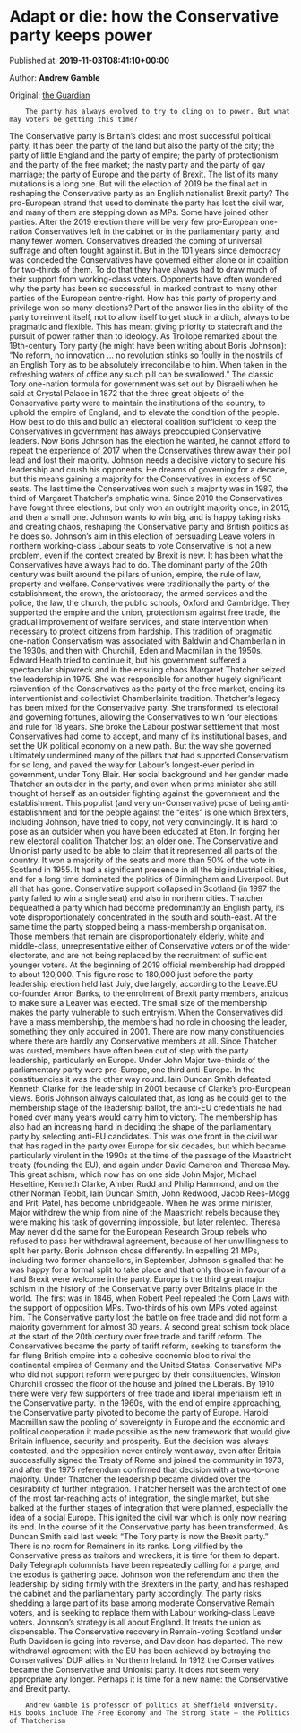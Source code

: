 
# Adapt or die: how the Conservative party keeps power

Published at: **2019-11-03T08:41:10+00:00**

Author: **Andrew Gamble**

Original: [the Guardian](https://www.theguardian.com/politics/2019/nov/03/how-conservative-party-changed-to-survive-brexit-purge)


        The party has always evolved to try to cling on to power. But what may voters be getting this time?
      
The Conservative party is Britain’s oldest and most successful political party. It has been the party of the land but also the party of the city; the party of little England and the party of empire; the party of protectionism and the party of the free market; the nasty party and the party of gay marriage; the party of Europe and the party of Brexit.
The list of its many mutations is a long one. But will the election of 2019 be the final act in reshaping the Conservative party as an English nationalist Brexit party? The pro-European strand that used to dominate the party has lost the civil war, and many of them are stepping down as MPs. Some have joined other parties. After the 2019 election there will be very few pro-European one-nation Conservatives left in the cabinet or in the parliamentary party, and many fewer women.
Conservatives dreaded the coming of universal suffrage and often fought against it. But in the 101 years since democracy was conceded the Conservatives have governed either alone or in coalition for two-thirds of them. To do that they have always had to draw much of their support from working-class voters.
Opponents have often wondered why the party has been so successful, in marked contrast to many other parties of the European centre-right. How has this party of property and privilege won so many elections?
Part of the answer lies in the ability of the party to reinvent itself, not to allow itself to get stuck in a ditch, always to be pragmatic and flexible. This has meant giving priority to statecraft and the pursuit of power rather than to ideology. As Trollope remarked about the 19th-century Tory party (he might have been writing about Boris Johnson): “No reform, no innovation … no revolution stinks so foully in the nostrils of an English Tory as to be absolutely irreconcilable to him. When taken in the refreshing waters of office any such pill can be swallowed.”
The classic Tory one-nation formula for government was set out by Disraeli when he said at Crystal Palace in 1872 that the three great objects of the Conservative party were to maintain the institutions of the country, to uphold the empire of England, and to elevate the condition of the people. How best to do this and build an electoral coalition sufficient to keep the Conservatives in government has always preoccupied Conservative leaders.
Now Boris Johnson has the election he wanted, he cannot afford to repeat the experience of 2017 when the Conservatives threw away their poll lead and lost their majority. Johnson needs a decisive victory to secure his leadership and crush his opponents. He dreams of governing for a decade, but this means gaining a majority for the Conservatives in excess of 50 seats. The last time the Conservatives won such a majority was in 1987, the third of Margaret Thatcher’s emphatic wins. Since 2010 the Conservatives have fought three elections, but only won an outright majority once, in 2015, and then a small one. Johnson wants to win big, and is happy taking risks and creating chaos, reshaping the Conservative party and British politics as he does so.
Johnson’s aim in this election of persuading Leave voters in northern working-class Labour seats to vote Conservative is not a new problem, even if the context created by Brexit is new. It has been what the Conservatives have always had to do. The dominant party of the 20th century was built around the pillars of union, empire, the rule of law, property and welfare. Conservatives were traditionally the party of the establishment, the crown, the aristocracy, the armed services and the police, the law, the church, the public schools, Oxford and Cambridge. They supported the empire and the union, protectionism against free trade, the gradual improvement of welfare services, and state intervention when necessary to protect citizens from hardship.
This tradition of pragmatic one-nation Conservatism was associated with Baldwin and Chamberlain in the 1930s, and then with Churchill, Eden and Macmillan in the 1950s. Edward Heath tried to continue it, but his government suffered a spectacular shipwreck and in the ensuing chaos Margaret Thatcher seized the leadership in 1975. She was responsible for another hugely significant reinvention of the Conservatives as the party of the free market, ending its interventionist and collectivist Chamberlainite tradition.
Thatcher’s legacy has been mixed for the Conservative party. She transformed its electoral and governing fortunes, allowing the Conservatives to win four elections and rule for 18 years. She broke the Labour postwar settlement that most Conservatives had come to accept, and many of its institutional bases, and set the UK political economy on a new path.
But the way she governed ultimately undermined many of the pillars that had supported Conservatism for so long, and paved the way for Labour’s longest-ever period in government, under Tony Blair. Her social background and her gender made Thatcher an outsider in the party, and even when prime minister she still thought of herself as an outsider fighting against the government and the establishment. This populist (and very un-Conservative) pose of being anti-establishment and for the people against the “elites” is one which Brexiters, including Johnson, have tried to copy, not very convincingly. It is hard to pose as an outsider when you have been educated at Eton.
In forging her new electoral coalition Thatcher lost an older one. The Conservative and Unionist party used to be able to claim that it represented all parts of the country. It won a majority of the seats and more than 50% of the vote in Scotland in 1955. It had a significant presence in all the big industrial cities, and for a long time dominated the politics of Birmingham and Liverpool. But all that has gone. Conservative support collapsed in Scotland (in 1997 the party failed to win a single seat) and also in northern cities. Thatcher bequeathed a party which had become predominantly an English party, its vote disproportionately concentrated in the south and south-east.
At the same time the party stopped being a mass-membership organisation. Those members that remain are disproportionately elderly, white and middle-class, unrepresentative either of Conservative voters or of the wider electorate, and are not being replaced by the recruitment of sufficient younger voters. At the beginning of 2019 official membership had dropped to about 120,000. This figure rose to 180,000 just before the party leadership election held last July, due largely, according to the Leave.EU co-founder Arron Banks, to the enrolment of Brexit party members, anxious to make sure a Leaver was elected.
The small size of the membership makes the party vulnerable to such entryism. When the Conservatives did have a mass membership, the members had no role in choosing the leader, something they only acquired in 2001. There are now many constituencies where there are hardly any Conservative members at all.
Since Thatcher was ousted, members have often been out of step with the party leadership, particularly on Europe. Under John Major two-thirds of the parliamentary party were pro-Europe, one third anti-Europe. In the constituencies it was the other way round. Iain Duncan Smith defeated Kenneth Clarke for the leadership in 2001 because of Clarke’s pro-European views. Boris Johnson always calculated that, as long as he could get to the membership stage of the leadership ballot, the anti-EU credentials he had honed over many years would carry him to victory. The membership has also had an increasing hand in deciding the shape of the parliamentary party by selecting anti-EU candidates.
This was one front in the civil war that has raged in the party over Europe for six decades, but which became particularly virulent in the 1990s at the time of the passage of the Maastricht treaty (founding the EU), and again under David Cameron and Theresa May.
This great schism, which now has on one side John Major, Michael Heseltine, Kenneth Clarke, Amber Rudd and Philip Hammond, and on the other Norman Tebbit, Iain Duncan Smith, John Redwood, Jacob Rees-Mogg and Priti Patel, has become unbridgeable. When he was prime minister, Major withdrew the whip from nine of the Maastricht rebels because they were making his task of governing impossible, but later relented.
Theresa May never did the same for the European Research Group rebels who refused to pass her withdrawal agreement, because of her unwillingness to split her party. Boris Johnson chose differently. In expelling 21 MPs, including two former chancellors, in September, Johnson signalled that he was happy for a formal split to take place and that only those in favour of a hard Brexit were welcome in the party.
Europe is the third great major schism in the history of the Conservative party over Britain’s place in the world. The first was in 1846, when Robert Peel repealed the Corn Laws with the support of opposition MPs. Two-thirds of his own MPs voted against him. The Conservative party lost the battle on free trade and did not form a majority government for almost 30 years.
A second great schism took place at the start of the 20th century over free trade and tariff reform. The Conservatives became the party of tariff reform, seeking to transform the far-flung British empire into a cohesive economic bloc to rival the continental empires of Germany and the United States. Conservative MPs who did not support reform were purged by their constituencies. Winston Churchill crossed the floor of the house and joined the Liberals. By 1910 there were very few supporters of free trade and liberal imperialism left in the Conservative party.
In the 1960s, with the end of empire approaching, the Conservative party pivoted to become the party of Europe. Harold Macmillan saw the pooling of sovereignty in Europe and the economic and political cooperation it made possible as the new framework that would give Britain influence, security and prosperity.
But the decision was always contested, and the opposition never entirely went away, even after Britain successfully signed the Treaty of Rome and joined the community in 1973, and after the 1975 referendum confirmed that decision with a two-to-one majority. Under Thatcher the leadership became divided over the desirability of further integration. Thatcher herself was the architect of one of the most far-reaching acts of integration, the single market, but she balked at the further stages of integration that were planned, especially the idea of a social Europe.
This ignited the civil war which is only now nearing its end. In the course of it the Conservative party has been transformed. As Duncan Smith said last week: “The Tory party is now the Brexit party.” There is no room for Remainers in its ranks. Long vilified by the Conservative press as traitors and wreckers, it is time for them to depart. Daily Telegraph columnists have been repeatedly calling for a purge, and the exodus is gathering pace.
Johnson won the referendum and then the leadership by siding firmly with the Brexiters in the party, and has reshaped the cabinet and the parliamentary party accordingly. The party risks shedding a large part of its base among moderate Conservative Remain voters, and is seeking to replace them with Labour working-class Leave voters. Johnson’s strategy is all about England. It treats the union as dispensable. The Conservative recovery in Remain-voting Scotland under Ruth Davidson is going into reverse, and Davidson has departed.
The new withdrawal agreement with the EU has been achieved by betraying the Conservatives’ DUP allies in Northern Ireland. In 1912 the Conservatives became the Conservative and Unionist party. It does not seem very appropriate any longer. Perhaps it is time for a new name: the Conservative and Brexit party.

        Andrew Gamble is professor of politics at Sheffield University. His books include The Free Economy and The Strong State – the Politics of Thatcherism
      
